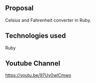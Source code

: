 
Proposal
-----------------------------------------------------------------------------------------
Celsius and Fahrenheit converter in Ruby.

Technologies used
-----------------------------------------------------------------------------------------
Ruby

Youtube Channel
-----------------------------------------------------------------------------------------
https://youtu.be/97Uy0wlCmwo
